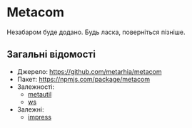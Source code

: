 # Metacom

Незабаром буде додано.
Будь ласка, поверніться пізніше.

## Загальні відомості

- Джерело: <https://github.com/metarhia/metacom>
- Пакет: <https://npmjs.com/package/metacom>
- Залежності:
  - [metautil](./metautil.md)
  - [ws](https://npmjs.com/package/ws)
- Залежні:
  - [impress](../impress/)
